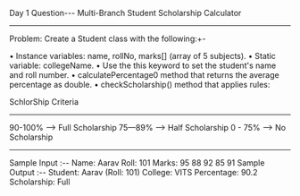 Day 1 Question--- Multi-Branch Student Scholarship Calculator
__________________________________________________________________
Problem: Create a Student class with the following:+-

• Instance variables: name, rollNo, marks[] (array of 5 subjects).
• Static variable: collegeName.
• Use the this keyword to set the student's name
and roll number. • calculatePercentage0 method that returns the average percentage as double.
• checkScholarship() method that applies rules:

SchlorShip Criteria 
_____________________________
90-100% --> Full Scholarship 
75—89%  --> Half Scholarship 
0 - 75% --> No Scholarship
_____________________________


Sample Input :--
Name: Aarav Roll: 101 Marks: 95 88 92 85 91 
Sample Output :--
Student: Aarav (Roll: 101) College: VITS Percentage: 90.2 Scholarship: Full
